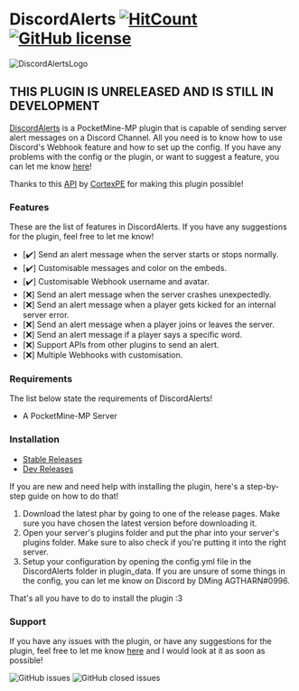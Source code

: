 # DiscordAlerts [![HitCount](http://hits.dwyl.com/AGTHARN/DiscordAlerts.svg)](http://hits.dwyl.com/AGTHARN/DiscordAlerts) [![GitHub license](https://img.shields.io/github/license/AGTHARN/DiscordAlerts)](https://github.com/AGTHARN/DiscordAlerts/blob/master/LICENSE)

![DiscordAlertsLogo](https://user-images.githubusercontent.com/63234276/90614551-64307080-e23d-11ea-868a-c364ae8e9a37.png)

## THIS PLUGIN IS UNRELEASED AND IS STILL IN DEVELOPMENT

[DiscordAlerts](https://poggit.pmmp.io/ci/AGTHARN/DiscordAlerts/DiscordAlerts) is a PocketMine-MP plugin that is capable of sending server alert messages on a Discord Channel. All you need is to know how to use Discord's Webhook feature and how to set up the config. If you have any problems with the config or the plugin, or want to suggest a feature, you can let me know [here](https://github.com/AGTHARN/DiscordAlerts/issues)!

Thanks to this [API](https://github.com/CortexPE/DiscordWebhookAPI) by [CortexPE](https://github.com/CortexPE) for making this plugin possible!  

### Features
These are the list of features in DiscordAlerts. If you have any suggestions for the plugin, feel free to let me know!

- [✔️] Send an alert message when the server starts or stops normally.
- [✔️] Customisable messages and color on the embeds.
- [✔️] Customisable Webhook username and avatar.
- [❌] Send an alert message when the server crashes unexpectedly.
- [❌] Send an alert message when a player gets kicked for an internal server error.
- [❌] Send an alert message when a player joins or leaves the server.
- [❌] Send an alert message if a player says a specific word.
- [❌] Support APIs from other plugins to send an alert.
- [❌] Multiple Webhooks with customisation.

### Requirements
The list below state the requirements of DiscordAlerts!

+ A PocketMine-MP Server

### Installation

- [Stable Releases](https://poggit.pmmp.io/p/DiscordAlerts)
- [Dev Releases](https://poggit.pmmp.io/ci/AGTHARN/DiscordAlerts/DiscordAlerts)

If you are new and need help with installing the plugin, here's a step-by-step guide on how to do that!

1. Download the latest phar by going to one of the release pages. Make sure you have chosen the latest version before downloading it.
2. Open your server's plugins folder and put the phar into your server's plugins folder. Make sure to also check if you're putting it into the right server. 
3. Setup your configuration by opening the config.yml file in the DiscordAlerts folder in plugin_data. If you are unsure of some things in the config, you can let me know on Discord by DMing AGTHARN#0996.

That's all you have to do to install the plugin :3

### Support
If you have any issues with the plugin, or have any suggestions for the plugin, feel free to let me know [here](https://github.com/AGTHARN/DiscordAlerts/issues) and I would look at it as soon as possible!

![GitHub issues](https://img.shields.io/github/issues/AGTHARN/DiscordAlerts?style=for-the-badge) ![GitHub closed issues](https://img.shields.io/github/issues-closed/AGTHARN/DiscordAlerts?style=for-the-badge)
